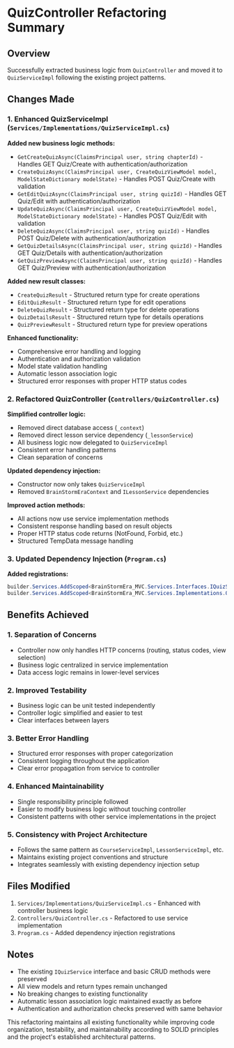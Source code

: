 # QuizController Refactoring Summary

## Overview

Successfully extracted business logic from `QuizController` and moved it to `QuizServiceImpl` following the existing project patterns.

## Changes Made

### 1. Enhanced QuizServiceImpl (`Services/Implementations/QuizServiceImpl.cs`)

**Added new business logic methods:**

- `GetCreateQuizAsync(ClaimsPrincipal user, string chapterId)` - Handles GET Quiz/Create with authentication/authorization
- `CreateQuizAsync(ClaimsPrincipal user, CreateQuizViewModel model, ModelStateDictionary modelState)` - Handles POST Quiz/Create with validation
- `GetEditQuizAsync(ClaimsPrincipal user, string quizId)` - Handles GET Quiz/Edit with authentication/authorization
- `UpdateQuizAsync(ClaimsPrincipal user, CreateQuizViewModel model, ModelStateDictionary modelState)` - Handles POST Quiz/Edit with validation
- `DeleteQuizAsync(ClaimsPrincipal user, string quizId)` - Handles POST Quiz/Delete with authentication/authorization
- `GetQuizDetailsAsync(ClaimsPrincipal user, string quizId)` - Handles GET Quiz/Details with authentication/authorization
- `GetQuizPreviewAsync(ClaimsPrincipal user, string quizId)` - Handles GET Quiz/Preview with authentication/authorization

**Added new result classes:**

- `CreateQuizResult` - Structured return type for create operations
- `EditQuizResult` - Structured return type for edit operations
- `DeleteQuizResult` - Structured return type for delete operations
- `QuizDetailsResult` - Structured return type for details operations
- `QuizPreviewResult` - Structured return type for preview operations

**Enhanced functionality:**

- Comprehensive error handling and logging
- Authentication and authorization validation
- Model state validation handling
- Automatic lesson association logic
- Structured error responses with proper HTTP status codes

### 2. Refactored QuizController (`Controllers/QuizController.cs`)

**Simplified controller logic:**

- Removed direct database access (`_context`)
- Removed direct lesson service dependency (`_lessonService`)
- All business logic now delegated to `QuizServiceImpl`
- Consistent error handling patterns
- Clean separation of concerns

**Updated dependency injection:**

- Constructor now only takes `QuizServiceImpl`
- Removed `BrainStormEraContext` and `ILessonService` dependencies

**Improved action methods:**

- All actions now use service implementation methods
- Consistent response handling based on result objects
- Proper HTTP status code returns (NotFound, Forbid, etc.)
- Structured TempData message handling

### 3. Updated Dependency Injection (`Program.cs`)

**Added registrations:**

```csharp
builder.Services.AddScoped<BrainStormEra_MVC.Services.Interfaces.IQuizService, BrainStormEra_MVC.Services.Implementations.QuizServiceImpl>();
builder.Services.AddScoped<BrainStormEra_MVC.Services.Implementations.QuizServiceImpl>();
```

## Benefits Achieved

### 1. **Separation of Concerns**

- Controller now only handles HTTP concerns (routing, status codes, view selection)
- Business logic centralized in service implementation
- Data access logic remains in lower-level services

### 2. **Improved Testability**

- Business logic can be unit tested independently
- Controller logic simplified and easier to test
- Clear interfaces between layers

### 3. **Better Error Handling**

- Structured error responses with proper categorization
- Consistent logging throughout the application
- Clear error propagation from service to controller

### 4. **Enhanced Maintainability**

- Single responsibility principle followed
- Easier to modify business logic without touching controller
- Consistent patterns with other service implementations in the project

### 5. **Consistency with Project Architecture**

- Follows the same pattern as `CourseServiceImpl`, `LessonServiceImpl`, etc.
- Maintains existing project conventions and structure
- Integrates seamlessly with existing dependency injection setup

## Files Modified

1. `Services/Implementations/QuizServiceImpl.cs` - Enhanced with controller business logic
2. `Controllers/QuizController.cs` - Refactored to use service implementation
3. `Program.cs` - Added dependency injection registrations

## Notes

- The existing `IQuizService` interface and basic CRUD methods were preserved
- All view models and return types remain unchanged
- No breaking changes to existing functionality
- Automatic lesson association logic maintained exactly as before
- Authentication and authorization checks preserved with same behavior

This refactoring maintains all existing functionality while improving code organization, testability, and maintainability according to SOLID principles and the project's established architectural patterns.
